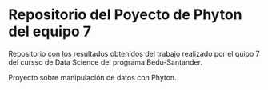 # Repositorio del Poyecto de Phyton del equipo 7

Repositorio con los resultados obtenidos del trabajo realizado por el quipo 7 del cursso de Data Science del programa Bedu-Santander.

Proyecto sobre manipulación de datos con Phyton. 
